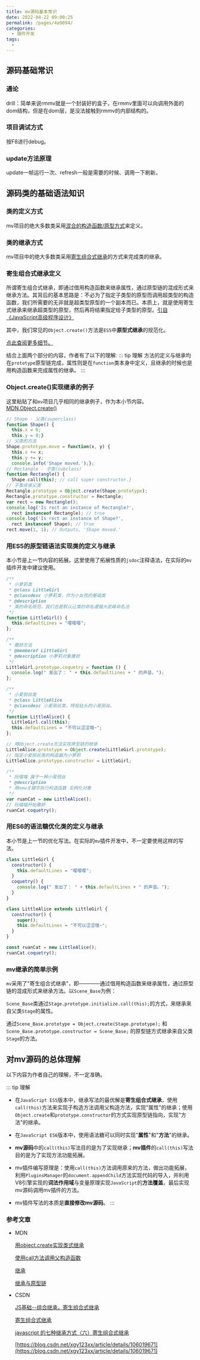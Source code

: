 ```yaml
---
title: mv源码基本常识
date: 2022-04-22 09:00:25
permalink: /pages/4a9094/
categories: 
  - 插件开发
tags: 
  - 
---
```





## 源码基础常识



### 通论
drill：简单来说rmmv就是一个封装好的盒子，在rmmv里面可以向调用外面的dom结构，但是在dom层，是没法接触到rmmv的内部结构的。


### 项目调试方式
按F8进行debug。


### update方法原理
update一帧运行一次、refresh一般是需要的时候、调用一下刷新。







## 源码类的基础语法知识


### 类的定义方式
mv项目的绝大多数类采用[混合的构造函数/原型方式](https://blog.csdn.net/iteye_9339/article/details/81473212)来定义。





### 类的继承方式
mv项目中的绝大多数类采用[寄生组合式继承](https://blog.csdn.net/xgy123xx/article/details/106019671)的方式来完成类的继承。






### 寄生组合式继承定义
所谓寄生组合式继承，即通过借用构造函数来继承属性，通过原型链的混成形式来继承方法。其背后的基本思路是：不必为了指定子类型的原型而调用超类型的构造函数，我们所需要的无非就是超类型原型的一个副本而已。本质上，就是使用寄生式继承来继承超类型的原型，然后再将结果指定给子类型的原型。[引自《JavaScript高级程序设计》](https://blog.csdn.net/qq_35718410/article/details/91412908)

其中，我们常见的```Object.create()```方法是```ES5```中**原型式继承**的规范化。

[点此查阅更多细节。](https://blog.csdn.net/weixin_36465540/article/details/90176318)

结合上面两个部分的内容，作者有了以下的理解:
::: tip 理解
方法的定义与继承均在```prototype```原型链完成，属性则是在```function```类本身中定义，且继承的时候也是用构造函数来完成属性的继承。
:::








### Object.create()实现继承的例子
这里粘贴了和`mv`项目几乎相同的继承例子，作为本小节内容。[MDN.Object.create()](https://developer.mozilla.org/zh-CN/docs/orphaned/Web/JavaScript/Reference/Global_Objects/Object/create)

``` js
// Shape - 父类(superclass)
function Shape() {
  this.x = 0;
  this.y = 0;}
// 父类的方法
Shape.prototype.move = function(x, y) {
  this.x += x;
  this.y += y;
  console.info('Shape moved.');};
// Rectangle - 子类(subclass)
function Rectangle() {
  Shape.call(this); // call super constructor.}
// 子类续承父类
Rectangle.prototype = Object.create(Shape.prototype);
Rectangle.prototype.constructor = Rectangle;
var rect = new Rectangle();
console.log('Is rect an instance of Rectangle?',
  rect instanceof Rectangle); // true
console.log('Is rect an instance of Shape?',
  rect instanceof Shape); // true
rect.move(1, 1); // Outputs, 'Shape moved.'
```







### 用ES5的原型链语法实现类的定义与继承
本小节是上一节内容的拓展。这里使用了拓展性质的`jsdoc`注释语法，在实际的`mv`插件开发中建议使用。
``` js
/**
 * 小萝莉类
 * @class LittleGirl
 * @classdesc 小萝莉类，作为小女孩的基础类
 * @description
 * 类的命名规范，我们总是默认让类的命名遵循大驼峰命名法
 */
function LittleGirl() {
  this.defaultLines = "嘤嘤嘤";
};

/**
 * 撒娇方法
 * @memberof LittleGirl
 * @description 小萝莉对象撒娇
 */
LittleGirl.prototype.coquetry = function () {
  console.log(" 发出了： " + this.defaultLines + " 的声音。");
};

/**
 * 小爱丽丝类
 * @class LittleAlice
 * @classdesc 小爱丽丝类，特指钻头的小爱丽丝。
 */
function LittleAlice() {
  LittleGirl.call(this);
  this.defaultLines = "不可以涩涩哦~";
};

// 用Object.create方法实现原型链的继承
LittleAlice.prototype = Object.create(LittleGirl.prototype);
// 指定小爱丽丝类的构造器为小萝莉
LittleAlice.prototype.constructor = LittleGirl;

/**
 * 阮喵喵 属于一种小爱丽丝
 * @description
 * 用new关键字执行构造函数 实例化对象
 */
var ruanCat = new LittleAlice();
// 阮喵喵开始撒娇
ruanCat.coquetry();
```













### 用ES6的语法糖优化类的定义与继承
本小节是上一节的优化写法。在实际的`mv`插件开发中，不一定要使用这样的写法。
``` js
class LittleGirl {
  constructor() {
    this.defaultLines = "嘤嘤嘤";
  }
  coquetry() {
    console.log(" 发出了： " + this.defaultLines + " 的声音。");
  }
}

class LittleAlice extends LittleGirl {
  constructor() {
    super();
    this.defaultLines = "不可以涩涩哦~";
  }
}

const ruanCat = new LittleAlice();
ruanCat.coquetry();
```







### mv继承的简单示例
`mv`采用了"寄生组合式继承"，即————通过借用构造函数来继承属性，通过原型链的混成形式来继承方法。以```Scene_Base```为例：

```Scene_Base```类通过```Stage.prototype.initialize.call(this);```的方式，来继承来自父类```Stage```的属性。

通过```Scene_Base.prototype = Object.create(Stage.prototype);``` 和 ```Scene_Base.prototype.constructor = Scene_Base;``` 的原型链方式继承来自父类`Stage`的方法。








## 对mv源码的总体理解
以下内容为作者自己的理解，不一定准确。

::: tip 理解
- 在```JavaScript ES5```版本中，继承写法的最优解是**寄生组合式继承**，使用```call(this)```方法来实现子构造方法调用父构造方法，实现"属性"的继承；使用```Object.create```和```prototype.constructor```的方式实现原型链指向，实现"方法"的继承。

- 在```JavaScript ES6```版本中，使用语法糖可以同时实现"**属性**"和"**方法**"的继承。

- **mv源码**中的```call(this)```写法目的是为了实现继承；**mv插件**的```call(this)```写法目的是为了实现方法功能拓展。

- mv插件编写原理是：使用```call(this)```方法调用原来的方法，做出功能拓展，利用```PluginsManager```的```document.appendChild```方法实现代码的导入，并利用V8引擎实现的**词法作用域**与变量原理实现```JavaScript```的**方法覆盖**，最后实现mv源码调用mv插件的方法。

- mv插件写法的本质是**直接修改mv源码**。
:::










### 参考文章

- MDN
  
  [用object.create实现类式继承](https://developer.mozilla.org/zh-CN/docs/Web/JavaScript/Reference/Global_Objects/Object/create#用_object.create实现类式继承)

  [使用call方法调用父构造函数](https://developer.mozilla.org/zh-CN/docs/Web/JavaScript/Reference/Global_Objects/Function/call#使用_call_方法调用父构造函数)

  [继承](https://developer.mozilla.org/zh-CN/docs/Learn/JavaScript/Objects/Inheritance)

  [继承与原型链](https://developer.mozilla.org/zh-CN/docs/Web/JavaScript/Inheritance_and_the_prototype_chain)


- CSDN
  
  [JS基础--组合继承，寄生组合式继承](https://blog.csdn.net/weixin_36465540/article/details/90176318)

  [寄生组合式继承](https://blog.csdn.net/qq_35718410/article/details/91412908)

  [javascript 的七种继承方式（六）寄生组合式继承](https://blog.csdn.net/lixiaosenlin/article/details/108140634)

  [https://blog.csdn.net/xgy123xx/article/details/106019671](https://blog.csdn.net/xgy123xx/article/details/106019671)

